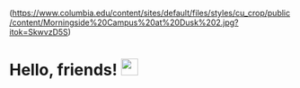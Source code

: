 (https://www.columbia.edu/content/sites/default/files/styles/cu_crop/public/content/Morningside%20Campus%20at%20Dusk%202.jpg?itok=SkwvzD5S)
# Hello, friends! <img src="https://raw.githubusercontent.com/MartinHeinz/MartinHeinz/master/wave.gif" width="30px">


<!--
**Charlest0214/Charlest0214** is a ✨ _special_ ✨ repository because its `README.md` (this file) appears on your GitHub profile.

Here are some ideas to get you started:

- 🔭 I’m currently working on ...
- 🌱 I’m currently learning ...
- 👯 I’m looking to collaborate on ...
- 🤔 I’m looking for help with ...
- 💬 Ask me about ...
- 📫 How to reach me: ...
- 😄 Pronouns: ...
- ⚡ Fun fact: ...
-->
